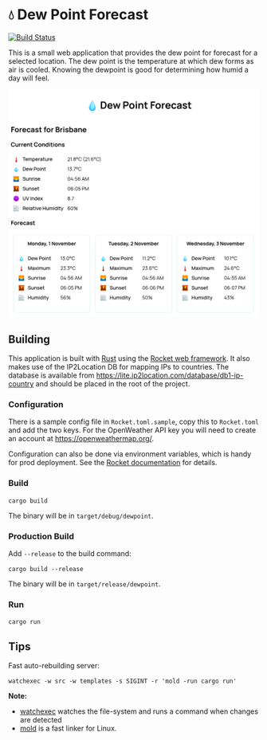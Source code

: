 💧 Dew Point Forecast
=====================

[![Build Status](https://api.cirrus-ci.com/github/wezm/dewpoint.7bit.org.svg)](https://cirrus-ci.com/github/wezm/dewpoint.7bit.org)

This is a small web application that provides the dew point for forecast for a selected location.
The dew point is the temperature at which dew forms as air is cooled. Knowing the dewpoint is
good for determining how humid a day will feel.

<img src="screenshot.png" width="816" alt="Screen shot of dewpoint forecast for Brisbane, Australia on 1 Nov 2021">

Building
--------

This application is built with [Rust] using the [Rocket web framework][Rocket]. It also makes use of the IP2Location DB for mapping IPs to countries.
The database is available from <https://lite.ip2location.com/database/db1-ip-country> and should be placed
in the root of the project.

### Configuration

There is a sample config file in `Rocket.toml.sample`, copy this to `Rocket.toml` and add the two keys.
For the OpenWeather API key you will need to create an account at <https://openweathermap.org/>.

Configuration can also be done via environment variables, which is handy for prod deployment. See
the [Rocket documentation][rocket-config] for details.

### Build

    cargo build

The binary will be in `target/debug/dewpoint`.

### Production Build

Add `--release` to the build command:

    cargo build --release

The binary will be in `target/release/dewpoint`.

### Run

    cargo run

Tips
----

Fast auto-rebuilding server:

    watchexec -w src -w templates -s SIGINT -r 'mold -run cargo run'

**Note:** 

* [watchexec](https://github.com/watchexec/watchexec) watches the file-system and runs a command when changes are detected 
* [mold](https://github.com/rui314/mold) is a fast linker for Linux.

[Rust]: https://www.rust-lang.org/
[Rocket]: https://rocket.rs/
[rocket-config]: https://rocket.rs/v0.5-rc/guide/configuration/#configuration
